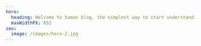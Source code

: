 ```yaml
---
hero:
  heading: Welcome to human blog, the simplest way to start understanding crypto world.
  maxWidthPX: 652
seo:
  image: /images/hero-2.jpg
---
```

